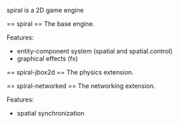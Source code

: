 spiral is a 2D game engine

== spiral ==
The base engine.

Features:
* entity-component system (spatial and spatial.control)
* graphical effects (fx)

== spiral-jbox2d ==
The physics extension.

== spiral-networked ==
The networking extension.

Features:
* spatial synchronization
